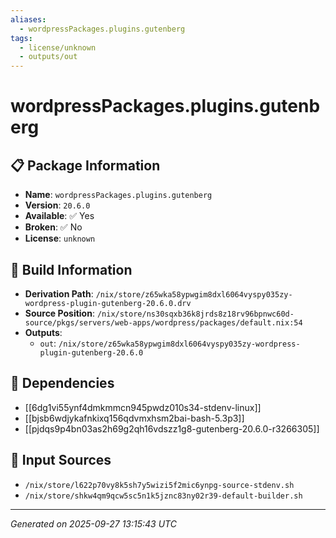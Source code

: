 ```yaml
---
aliases:
  - wordpressPackages.plugins.gutenberg
tags:
  - license/unknown
  - outputs/out
---
```


# wordpressPackages.plugins.gutenberg

## 📋 Package Information

- **Name**: `wordpressPackages.plugins.gutenberg`
- **Version**: `20.6.0`
- **Available**: ✅ Yes
- **Broken**: ✅ No
- **License**: `unknown`

## 🔧 Build Information

- **Derivation Path**: `/nix/store/z65wka58ypwgim8dxl6064vyspy035zy-wordpress-plugin-gutenberg-20.6.0.drv`
- **Source Position**: `/nix/store/ns30sqxb36k8jrds8z18rv96bpnwc60d-source/pkgs/servers/web-apps/wordpress/packages/default.nix:54`
- **Outputs**:
  - `out`:  `/nix/store/z65wka58ypwgim8dxl6064vyspy035zy-wordpress-plugin-gutenberg-20.6.0`

## 🔗 Dependencies

- [[6dg1vi55ynf4dmkmmcn945pwdz010s34-stdenv-linux]]
- [[bjsb6wdjykafnkixq156qdvmxhsm2bai-bash-5.3p3]]
- [[pjdqs9p4bn03as2h69g2qh16vdszz1g8-gutenberg-20.6.0-r3266305]]

## 📁 Input Sources

- `/nix/store/l622p70vy8k5sh7y5wizi5f2mic6ynpg-source-stdenv.sh`
- `/nix/store/shkw4qm9qcw5sc5n1k5jznc83ny02r39-default-builder.sh`

---
*Generated on 2025-09-27 13:15:43 UTC*
